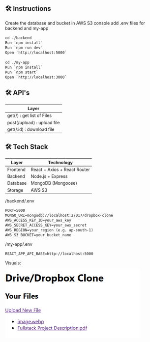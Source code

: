 ## 🛠️ Instructions

Create the database and bucket in AWS S3 console
add .env files for backend and my-app

```
cd ./backend
Run `npm install`
Run `npm run dev`
Open `http://localhost:5000`

cd ./my-app
Run `npm install`
Run `npm start`
Open `http://localhost:3000`
```

## 🛠️ API's

| Layer                       |
| --------------------------- |
| get(/) : get list of Files  |
| post(/upload) : upload file |
| get(/:id) : download file   |

## 🛠️ Tech Stack

| Layer    | Technology                   |
| -------- | ---------------------------- |
| Frontend | React + Axios + React Router |
| Backend  | Node.js + Express            |
| Database | MongoDB (Mongoose)           |
| Storage  | AWS S3                       |

/backend/.env

```
PORT=5000
MONGO_URI=mongodb://localhost:27017/dropbox-clone
AWS_ACCESS_KEY_ID=your_aws_key
AWS_SECRET_ACCESS_KEY=your_aws_secret
AWS_REGION=your_region (e.g. ap-south-1)
AWS_S3_BUCKET=your_bucket_name
```

/my-app/.env

```
REACT_APP_API_BASE=http://localhost:5000
```

Visuals:

![alt text](image.png)
